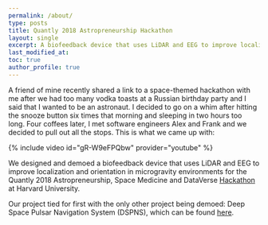```yaml
---
permalink: /about/
type: posts
title: Quantly 2018 Astropreneurship Hackathon
layout: single
excerpt: A biofeedback device that uses LiDAR and EEG to improve localization and orientation in microgravity environments
last_modified_at:
toc: true
author_profile: true
---
```


A friend of mine recently shared a link to a space-themed hackathon with me after we had too many vodka toasts at a Russian birthday party and I said that I wanted to be an astronaut. I decided to go on a whim after hitting the snooze button six times that morning and sleeping in two hours too long. Four coffees later, I met software engineers Alex and Frank and we decided to pull out all the stops. This is what we came up with:


{% include video id="gR-W9eFPQbw" provider="youtube" %} 


We designed and demoed a biofeedback device that uses LiDAR and EEG to improve localization and orientation in microgravity environments for the Quantly 2018 Astropreneurship, Space Medicine and DataVerse [Hackathon](https://www.quantlyhackathon2018.org/) at Harvard University.


Our project tied for first with the only other project being demoed: Deep Space Pulsar Navigation System (DSPNS), which can be found [here](https://devpost.com/software/deep-space-pulsar-navigation-system-dspns).
